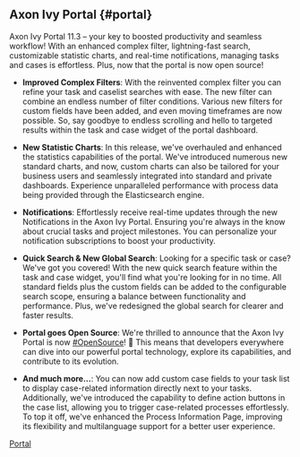 ## Axon Ivy Portal {#portal}

Axon Ivy Portal 11.3 – your key to boosted productivity and seamless workflow! With an enhanced complex filter, lightning-fast search, customizable statistic charts, and real-time notifications, managing tasks and cases is effortless. Plus, now that the portal is now open source!

- **Improved Complex Filters**: With the reinvented complex filter you can refine your task and caselist searches with ease. The new filter can combine an endless number of filter conditions. Various new filters for custom fields have been added, and even moving timeframes are now possible. So, say goodbye to endless scrolling and hello to targeted results within the task and case widget of the portal dashboard.

- **New Statistic Charts**: In this release, we've overhauled and enhanced the statistics capabilities of the portal. We've introduced numerous new standard charts, and now, custom charts can also be tailored for your business users and seamlessly integrated into standard and private dashboards. Experience unparalleled performance with process data being provided through the Elasticsearch engine.

- **Notifications**: Effortlessly receive real-time updates through the new Notifications in the Axon Ivy Portal. Ensuring you're always in the know about crucial tasks and project milestones. You can personalize your notification subscriptions to boost your productivity.

- **Quick Search & New Global Search**:
Looking for a specific task or case? We've got you covered! With the new quick search feature within the task and case widget, you'll find what you're looking for in no time. All standard fields plus the custom fields can be added to the configurable search scope, ensuring a balance between functionality and performance. Plus, we've redesigned the global search for clearer and faster results.

- **Portal goes Open Source**: We're thrilled to announce that the Axon Ivy Portal is now [#OpenSource](https://github.com/axonivy-market/portal)! 🚀 This means that developers everywhere can dive into our powerful portal technology, explore its capabilities, and contribute to its evolution.

- **And much more...**: You can now add custom case fields to your task list to display case-related information directly next to your tasks. Additionally, we've introduced the capability to define action buttons in the case list, allowing you to trigger case-related processes effortlessly. To top it off, we've enhanced the Process Information Page, improving its flexibility and multilanguage support for a better user experience.

 


<div class="short-links">
	<a href="/portal/11.3/doc"
		target="_blank" rel="noopener noreferrer">
		<i class="si si-book"></i> Portal
	</a>
</div>
